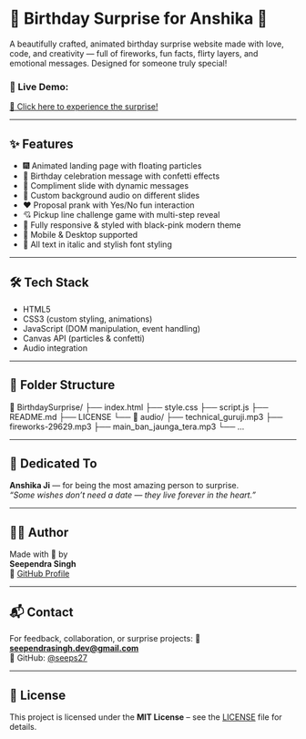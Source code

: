 # 🎂 Birthday Surprise for Anshika 💖

A beautifully crafted, animated birthday surprise website made with love, code, and creativity — full of fireworks, fun facts, flirty layers, and emotional messages. Designed for someone truly special!

### 🔗 Live Demo:
[🎉 Click here to experience the surprise!](https://your-username.github.io/your-repo-name/)

---

## ✨ Features

- 🎆 Animated landing page with floating particles
- 🎂 Birthday celebration message with confetti effects
- 💬 Compliment slide with dynamic messages
- 🎵 Custom background audio on different slides
- ❤️ Proposal prank with Yes/No fun interaction
- 💘 Pickup line challenge game with multi-step reveal
- 🌈 Fully responsive & styled with black-pink modern theme
- 📱 Mobile & Desktop supported
- 🎁 All text in italic and stylish font styling

---

## 🛠️ Tech Stack

- HTML5
- CSS3 (custom styling, animations)
- JavaScript (DOM manipulation, event handling)
- Canvas API (particles & confetti)
- Audio integration

---

## 📂 Folder Structure

📁 BirthdaySurprise/
├── index.html
├── style.css
├── script.js
├── README.md
├── LICENSE
└── 📁 audio/
    ├── technical_guruji.mp3
    ├── fireworks-29629.mp3
    ├── main_ban_jaunga_tera.mp3
    └── ...



---

## 🧡 Dedicated To

**Anshika Ji** — for being the most amazing person to surprise.  
*“Some wishes don’t need a date — they live forever in the heart.”*

---

## 👨‍🎨 Author

Made with 💖 by  
**Seependra Singh**  
📍 [GitHub Profile](https://github.com/seeps27)

---

## 📬 Contact

For feedback, collaboration, or surprise projects:
📧 **seependrasingh.dev@gmail.com**  
📍 GitHub: [@seeps27](https://github.com/seeps27)

---

## 📝 License

This project is licensed under the **MIT License** – see the [LICENSE](./LICENSE) file for details.

